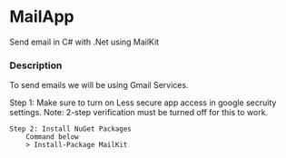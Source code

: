 # MailApp
Send email in C# with .Net using MailKit
<h3>Description</h3>

<p>
  To send emails we will be using Gmail Services. 
  
  Step 1: Make sure to turn on Less secure app access in google secruity settings. 
    Note: 2-step verification must be turned off for this to work. 
    
    Step 2: Install NuGet Packages 
        Command below 
        > Install-Package MailKit
</p>


